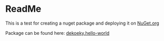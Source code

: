# ReadMe

This is a test for creating a nuget package and deploying it on [NuGet.org](https://www.nuget.org)

Package can be found here: [dekoeky.hello-world](https://www.nuget.org/packages/dekoeky.hello-world)